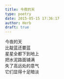 ```yaml
---  
title: 今夜的天  
type: poetry  
date: 2015-05-15 17:36:17  
author: Herb  
draft: true
---  
```

今夜的天  
比靛蓝还要蓝  
星星全都下到地上  
把水泥路面铺满  
失了高远处的意气  
它们显得十足暗淡